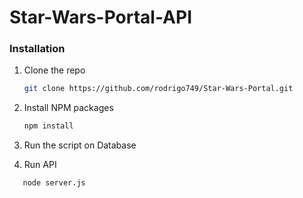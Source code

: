 # Star-Wars-Portal-API

### Installation
1. Clone the repo
   ```sh
   git clone https://github.com/rodrigo749/Star-Wars-Portal.git
   ```
2. Install NPM packages
   ```sh
   npm install
   ```
3. Run the script on Database


4. Run API
```sh
   node server.js
   ```

